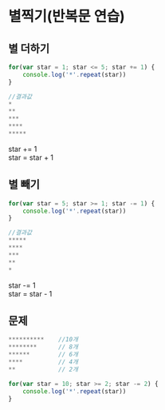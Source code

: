 # 별찍기\(반복문 연습\)

## 별 더하기

```javascript
for(var star = 1; star <= 5; star += 1) {
    console.log('*'.repeat(star))
}

//결과값
*
**
***
****
*****
```

star += 1  
star = star + 1

## 별 빼기

```javascript
for(var star = 5; star >= 1; star -= 1) {
    console.log('*'.repeat(star))
}

//결과값
*****
****
***
**
*
```

star -= 1  
star = star - 1

## 문제

```javascript
**********    //10개
********      // 8개
******        // 6개
****          // 4개
**            // 2개

for(var star = 10; star >= 2; star -= 2) {
    console.log('*'.repeat(star))
}
```

